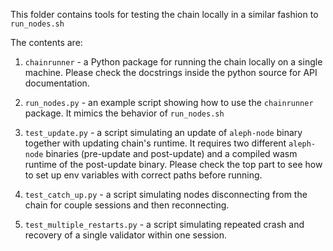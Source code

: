 This folder contains tools for testing the chain locally in a similar fashion to `run_nodes.sh`

The contents are:

1. `chainrunner` - a Python package for running the chain locally on a single machine. Please check the docstrings inside the python source for API documentation.

2. `run_nodes.py` - an example script showing how to use the `chainrunner` package. It mimics the behavior of `run_nodes.sh`

3. `test_update.py` - a script simulating an update of `aleph-node` binary together with updating chain's runtime. It requires two different `aleph-node` binaries (pre-update and post-update) and a compiled wasm runtime of the post-update binary. Please check the top part to see how to set up env variables with correct paths before running.

4. `test_catch_up.py` - a script simulating nodes disconnecting from the chain for couple sessions and then reconnecting.

5. `test_multiple_restarts.py` - a script simulating repeated crash and recovery of a single validator within one session.